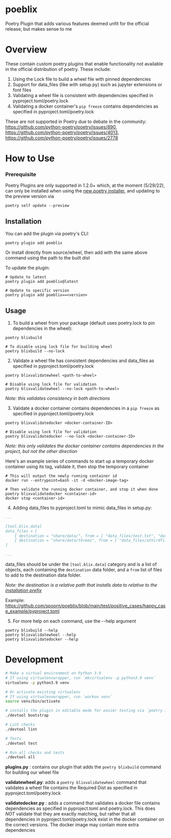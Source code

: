 # poeblix
Poetry Plugin that adds various features deemed unfit for the official release, but makes sense to me

# Overview
These contain custom poetry plugins that enable functionality not available in the official distribution of poetry.  These include:

1. Using the Lock file to build a wheel file with pinned dependencies
2. Support for data_files (like with setup.py) such as jupyter extensions or font files
3. Validating a wheel file is consistent with dependencies specified in pyproject.toml/poetry.lock
4. Validating a docker container's `pip freeze` contains dependencies as specified in pyproject.toml/poetry.lock

These are not supported in Poetry due to debate in the community: https://github.com/python-poetry/poetry/issues/890, https://github.com/python-poetry/poetry/issues/4013, https://github.com/python-poetry/poetry/issues/2778


# How to Use

### Prerequisite

Poetry Plugins are only supported in 1.2.0+ which, at the moment (5/29/22), can only be installed when using the [new poetry installer](https://python-poetry.org/docs/master/#installation), and updating to the preview version via

```commandline
poetry self update --preview
```

## Installation

You can add the plugin via poetry's CLI:

```commandline
poetry plugin add poeblix
```

Or install directly from source/wheel, then add with the same above command using the path to the built dist

To update the plugin:

```commandline
# Update to latest
poetry plugin add poeblix@latest

# Update to specific version
poetry plugin add poeblix==<version>
```

## Usage

1. To build a wheel from your package (default uses poetry.lock to pin dependencies in the wheel):

```commandline
poetry blixbuild

# To disable using lock file for building wheel
poetry blixbuild --no-lock
```

2. Validate a wheel file has consistent dependencies and data_files as specified in pyproject.toml/poetry.lock

```commandline
poetry blixvalidatewheel <path-to-wheel>

# Disable using lock file for validation
poetry blixvalidatewheel --no-lock <path-to-wheel>
```

_Note: this validates consistency in both directions_

3. Validate a docker container contains dependencies in a `pip freeze` as specified in pyproject.toml/poetry.lock

```commandline
poetry blixvalidatedocker <docker-container-ID>

# Disable using lock file for validation
poetry blixvalidatedocker --no-lock <docker-container-ID>
```

_Note: this only validates the docker container contains dependencies in the project, but not the other direction_

Here's an example series of commands to start up a temporary docker container using its tag, validate it, then stop the temporary container

```
# This will output the newly running container id
docker run --entrypoint=bash -it -d <docker-image-tag>

# Then validate the running docker container, and stop it when done
poetry blixvalidatedocker <container-id>
docker stop <container-id>
```

4. Adding data_files to pyproject.toml to mimic data_files in setup.py:

```yaml
...

[tool.blix.data]
data_files = [
    { destination = "share/data/", from = [ "data_files/test.txt", "data_files/anotherfile" ] },
    { destination = "share/data/threes", from = [ "data_files/athirdfile" ] }
]

...
```

data_files should be under the `[tool.blix.data]` category and is a list of objects, each containing the `destination` data folder, and a `from` list of files to add to the destination data folder.

_Note: the destination is a relative path that installs data to relative to the [installation prefix](https://docs.python.org/3/distutils/setupscript.html#installing-additional-files)_

Example: https://github.com/spoorn/poeblix/blob/main/test/positive_cases/happy_case_example/pyproject.toml

5. For more help on each command, use the --help argument

```commandline
poetry blixbuild --help
poetry blixvalidatewheel --help
poetry blixvalidatedocker --help
```

# Development

```bash
# Make a virtual environment on Python 3.9
# If using virtualenvwrapper, run `mkvirtualenv -p python3.9 venv`
virtualenv -p python3.9 venv

# Or activate existing virtualenv
# If using virtualenvwrapper, run `workon venv`
source venv/bin/activate

# installs the plugin in editable mode for easier testing via `poetry install`
./devtool bootstrap

# Lint checks
./devtool lint

# Tests
./devtool test

# Run all checks and tests
./devtool all
```

**plugins.py** : contains our plugin that adds the `poetry blixbuild` command for building our wheel file

**validatewheel.py**: adds a `poetry blixvalidatewheel` command that validates a wheel file contains the Required Dist as specified in pyproject.toml/poetry.lock

**validatedocker.py** : adds a command that validates a docker file contains dependencies as specified in pyproject.toml and poetry.lock.  This does *NOT* validate that they are exactly matching, but rather that all dependencies in pyproject.toml/poetry.lock exist in the docker container on the correct versions.  The docker image may contain more extra dependencies
